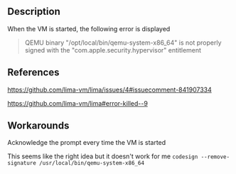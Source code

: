 ## Description
When the VM is started, the following error is displayed
> QEMU binary "/opt/local/bin/qemu-system-x86_64" is not properly signed with the "com.apple.security.hypervisor" entitlement

## References
https://github.com/lima-vm/lima/issues/4#issuecomment-841907334

https://github.com/lima-vm/lima#error-killed--9

## Workarounds
Acknowledge the prompt every time the VM is started

This seems like the right idea but it doesn't work for me
`codesign --remove-signature /usr/local/bin/qemu-system-x86_64`
